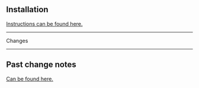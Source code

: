 ## Installation

[Instructions can be found here.](https://github.com/Aerolfos/stellaris_mod_deploy_action/wiki/Mod-Installation)

---

Changes

---

## Past change notes
[Can be found here.](../main/CHANGELOG.md)
